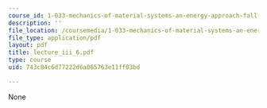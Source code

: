 ```yaml
---
course_id: 1-033-mechanics-of-material-systems-an-energy-approach-fall-2003
description: ''
file_location: /coursemedia/1-033-mechanics-of-material-systems-an-energy-approach-fall-2003/743c84c6d77222d6a065763e11ff03bd_lecture_iii_6.pdf
file_type: application/pdf
layout: pdf
title: lecture_iii_6.pdf
type: course
uid: 743c84c6d77222d6a065763e11ff03bd

---
```

None